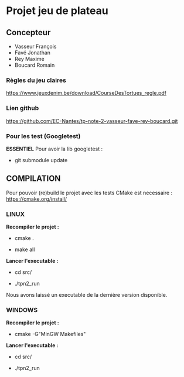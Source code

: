 # Projet jeu de plateau

## Concepteur 
 - Vasseur François
 - Favé Jonathan
 - Rey Maxime
 - Boucard Romain

### Règles du jeu claires

https://www.jeuxdenim.be/download/CourseDesTortues_regle.pdf

### Lien github
https://github.com/EC-Nantes/tp-note-2-vasseur-fave-rey-boucard.git


### Pour les test (Googletest)
**ESSENTIEL**
Pour avoir la lib googletest :

- git submodule update 


## COMPILATION 
Pour pouvoir (re)build le projet avec les tests CMake est necessaire : https://cmake.org/install/

### LINUX 

**Recompiler le projet :** 

- cmake . 

- make all


**Lancer l'executable :**

- cd src/

- ./tpn2_run

Nous avons laissé un executable de la dernière version disponible.


### WINDOWS

**Recompiler le projet :**

- cmake -G"MinGW Makefiles"

**Lancer l'executable :**

- cd src/

- ./tpn2_run
